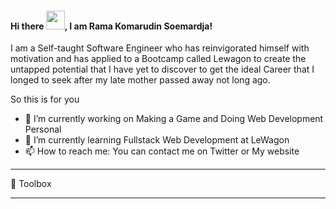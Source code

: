 #### Hi there <img src="https://raw.githubusercontent.com/MartinHeinz/MartinHeinz/master/wave.gif" width="30px">, I am Rama Komarudin Soemardja!

I am a Self-taught Software Engineer who has reinvigorated himself with motivation and has applied to a Bootcamp called Lewagon to create the untapped potential that I have yet to discover to get the ideal Career that I longed to seek after my late mother passed away not long ago.

So this is for you

- 🔭 I’m currently working on Making a Game and Doing Web Development Personal
- 🌱 I’m currently learning Fullstack Web Development at LeWagon
- 📫 How to reach me: You can contact me on Twitter or My website

---

🧰 Toolbox



---

